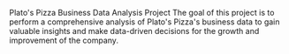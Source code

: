 Plato's Pizza Business Data Analysis Project
The goal of this project is to perform a comprehensive analysis of Plato's Pizza's business data to gain valuable insights and make data-driven decisions for the growth and improvement of the company.
